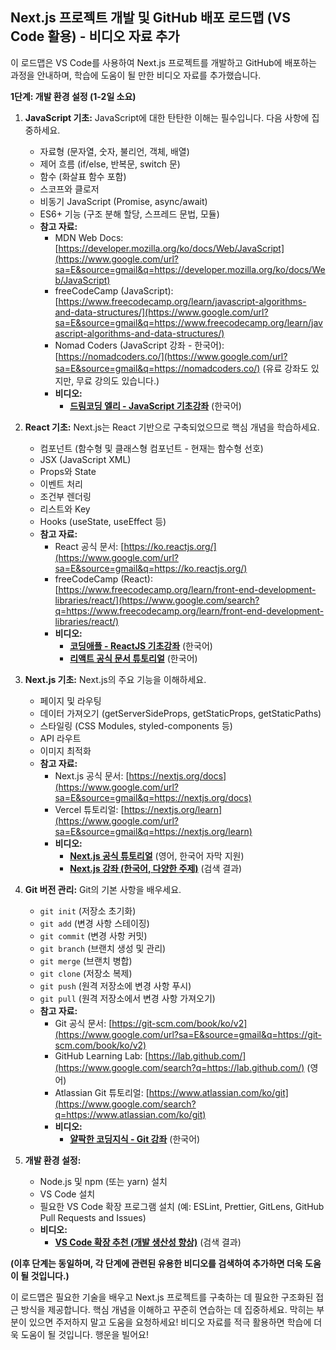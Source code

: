 ## Next.js 프로젝트 개발 및 GitHub 배포 로드맵 (VS Code 활용) - 비디오 자료 추가

이 로드맵은 VS Code를 사용하여 Next.js 프로젝트를 개발하고 GitHub에 배포하는 과정을 안내하며, 학습에 도움이 될 만한 비디오 자료를 추가했습니다.

**1단계: 개발 환경 설정 (1-2일 소요)**

1.  **JavaScript 기초:** JavaScript에 대한 탄탄한 이해는 필수입니다. 다음 사항에 집중하세요.

      - 자료형 (문자열, 숫자, 불리언, 객체, 배열)
      - 제어 흐름 (if/else, 반복문, switch 문)
      - 함수 (화살표 함수 포함)
      - 스코프와 클로저
      - 비동기 JavaScript (Promise, async/await)
      - ES6+ 기능 (구조 분해 할당, 스프레드 문법, 모듈)

    <!-- end list -->

      * **참고 자료:**
          - MDN Web Docs: [https://developer.mozilla.org/ko/docs/Web/JavaScript](https://www.google.com/url?sa=E&source=gmail&q=https://developer.mozilla.org/ko/docs/Web/JavaScript)
          - freeCodeCamp (JavaScript): [https://www.freecodecamp.org/learn/javascript-algorithms-and-data-structures/](https://www.google.com/url?sa=E&source=gmail&q=https://www.freecodecamp.org/learn/javascript-algorithms-and-data-structures/)
          - Nomad Coders (JavaScript 강좌 - 한국어): [https://nomadcoders.co/](https://www.google.com/url?sa=E&source=gmail&q=https://nomadcoders.co/)  (유료 강좌도 있지만, 무료 강의도 있습니다.)
          - **비디오:**
              - [**드림코딩 엘리 - JavaScript 기초강좌**](https://www.google.com/search?q=https://www.youtube.com/watch%3Fv%3Dx0f_xXHEF-k%26list%3DPLNYkb9nVP9jN5lp7pzu9m9eQZ9o6X2eeY) (한국어)

2.  **React 기초:** Next.js는 React 기반으로 구축되었으므로 핵심 개념을 학습하세요.

      - 컴포넌트 (함수형 및 클래스형 컴포넌트 - 현재는 함수형 선호)
      - JSX (JavaScript XML)
      - Props와 State
      - 이벤트 처리
      - 조건부 렌더링
      - 리스트와 Key
      - Hooks (useState, useEffect 등)

    <!-- end list -->

      * **참고 자료:**
          - React 공식 문서: [https://ko.reactjs.org/](https://www.google.com/url?sa=E&source=gmail&q=https://ko.reactjs.org/)
          - freeCodeCamp (React): [https://www.freecodecamp.org/learn/front-end-development-libraries/react/](https://www.google.com/search?q=https://www.freecodecamp.org/learn/front-end-development-libraries/react/)
          - **비디오:**
              - [**코딩애플 - ReactJS 기초강좌**](https://www.google.com/search?q=https://www.youtube.com/watch%3Fv%3D7n7m92UIlFc%26list%3DPLuSa_TK0D5kG-j5-uS_7dJ-x6D7xQz-v2) (한국어)
              - [**리액트 공식 문서 튜토리얼**](https://www.google.com/url?sa=E&source=gmail&q=https://ko.reactjs.org/docs/getting-started.html) (한국어)

3.  **Next.js 기초:** Next.js의 주요 기능을 이해하세요.

      - 페이지 및 라우팅
      - 데이터 가져오기 (getServerSideProps, getStaticProps, getStaticPaths)
      - 스타일링 (CSS Modules, styled-components 등)
      - API 라우트
      - 이미지 최적화

    <!-- end list -->

      * **참고 자료:**
          - Next.js 공식 문서: [https://nextjs.org/docs](https://www.google.com/url?sa=E&source=gmail&q=https://nextjs.org/docs)
          - Vercel 튜토리얼: [https://nextjs.org/learn](https://www.google.com/url?sa=E&source=gmail&q=https://nextjs.org/learn)
          - **비디오:**
              - [**Next.js 공식 튜토리얼**](https://www.google.com/search?q=https://nextjs.org/learn/basics/create-a-nextjs-app) (영어, 한국어 자막 지원)
              - [**Next.js 강좌 (한국어, 다양한 주제)**](https://www.google.com/search?q=https://www.youtube.com/results%3Fsearch_query%3Dnext.js%2B%25EA%25B0%2595%25EC%25A2%258C%2B%25ED%2595%259C%25EA%25B5%25AD%25EC%2596%25B4) (검색 결과)

4.  **Git 버전 관리:** Git의 기본 사항을 배우세요.

      - `git init` (저장소 초기화)
      - `git add` (변경 사항 스테이징)
      - `git commit` (변경 사항 커밋)
      - `git branch` (브랜치 생성 및 관리)
      - `git merge` (브랜치 병합)
      - `git clone` (저장소 복제)
      - `git push` (원격 저장소에 변경 사항 푸시)
      - `git pull` (원격 저장소에서 변경 사항 가져오기)

    <!-- end list -->

      * **참고 자료:**
          - Git 공식 문서: [https://git-scm.com/book/ko/v2](https://www.google.com/url?sa=E&source=gmail&q=https://git-scm.com/book/ko/v2)
          - GitHub Learning Lab: [https://lab.github.com/](https://www.google.com/search?q=https://lab.github.com/) (영어)
          - Atlassian Git 튜토리얼: [https://www.atlassian.com/ko/git](https://www.google.com/search?q=https://www.atlassian.com/ko/git)
          - **비디오:**
              - [**얄팍한 코딩지식 - Git 강좌**](https://www.google.com/search?q=https://www.youtube.com/watch%3Fv%3DjZtK99-Qz_4) (한국어)

5.  **개발 환경 설정:**

      - Node.js 및 npm (또는 yarn) 설치
      - VS Code 설치
      - 필요한 VS Code 확장 프로그램 설치 (예: ESLint, Prettier, GitLens, GitHub Pull Requests and Issues)

    <!-- end list -->

      * **비디오:**
          - [**VS Code 확장 추천 (개발 생산성 향상)**](https://www.google.com/search?q=https://www.youtube.com/results%3Fsearch_query%3Dvscode%2B%25ED%2599%2595%25EC%259E%25A5%2B%25EC%25B6%2594%25EC%25B2%259C) (검색 결과)

**(이후 단계는 동일하며, 각 단계에 관련된 유용한 비디오를 검색하여 추가하면 더욱 도움이 될 것입니다.)**

이 로드맵은 필요한 기술을 배우고 Next.js 프로젝트를 구축하는 데 필요한 구조화된 접근 방식을 제공합니다. 핵심 개념을 이해하고 꾸준히 연습하는 데 집중하세요. 막히는 부분이 있으면 주저하지 말고 도움을 요청하세요\! 비디오 자료를 적극 활용하면 학습에 더욱 도움이 될 것입니다. 행운을 빌어요\!
